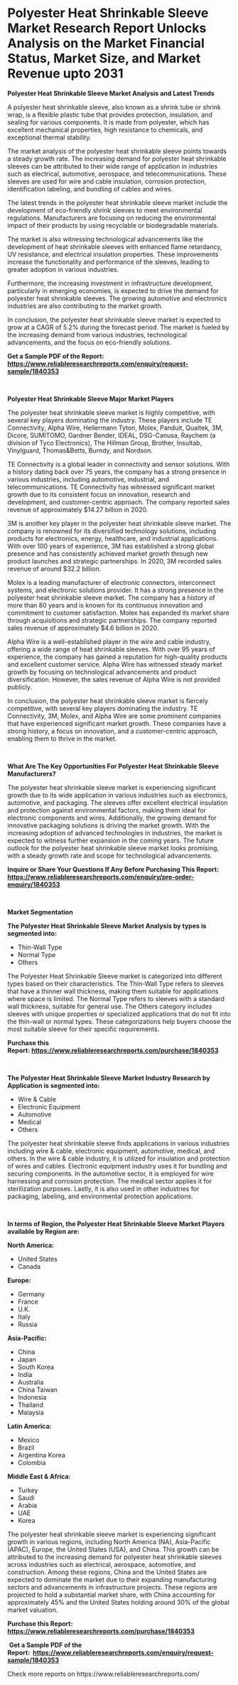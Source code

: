 <p><h1>Polyester Heat Shrinkable Sleeve Market Research Report Unlocks Analysis on the Market Financial Status, Market Size, and Market Revenue upto 2031</h1></p><p><strong>Polyester Heat Shrinkable Sleeve Market Analysis and Latest Trends</strong></p>
<p><p>A polyester heat shrinkable sleeve, also known as a shrink tube or shrink wrap, is a flexible plastic tube that provides protection, insulation, and sealing for various components. It is made from polyester, which has excellent mechanical properties, high resistance to chemicals, and exceptional thermal stability.</p><p>The market analysis of the polyester heat shrinkable sleeve points towards a steady growth rate. The increasing demand for polyester heat shrinkable sleeves can be attributed to their wide range of application in industries such as electrical, automotive, aerospace, and telecommunications. These sleeves are used for wire and cable insulation, corrosion protection, identification labeling, and bundling of cables and wires.</p><p>The latest trends in the polyester heat shrinkable sleeve market include the development of eco-friendly shrink sleeves to meet environmental regulations. Manufacturers are focusing on reducing the environmental impact of their products by using recyclable or biodegradable materials.</p><p>The market is also witnessing technological advancements like the development of heat shrinkable sleeves with enhanced flame retardancy, UV resistance, and electrical insulation properties. These improvements increase the functionality and performance of the sleeves, leading to greater adoption in various industries.</p><p>Furthermore, the increasing investment in infrastructure development, particularly in emerging economies, is expected to drive the demand for polyester heat shrinkable sleeves. The growing automotive and electronics industries are also contributing to the market growth.</p><p>In conclusion, the polyester heat shrinkable sleeve market is expected to grow at a CAGR of 5.2% during the forecast period. The market is fueled by the increasing demand from various industries, technological advancements, and the focus on eco-friendly solutions.</p></p>
<p><strong>Get a Sample PDF of the Report:&nbsp; <a href="https://www.reliableresearchreports.com/enquiry/request-sample/1840353">https://www.reliableresearchreports.com/enquiry/request-sample/1840353</a></strong></p>
<p>&nbsp;</p>
<p><strong>Polyester Heat Shrinkable Sleeve Major Market Players</strong></p>
<p><p>The polyester heat shrinkable sleeve market is highly competitive, with several key players dominating the industry. These players include TE Connectivity, Alpha Wire, Hellermann Tyton, Molex, Panduit, Qualtek, 3M, Dicore, SUMITOMO, Gardner Bender, IDEAL, DSG-Canusa, Raychem (a division of Tyco Electronics), The Hillman Group, Brother, Insultab, Vinylguard, Thomas&Betts, Burndy, and Nordson.</p><p>TE Connectivity is a global leader in connectivity and sensor solutions. With a history dating back over 75 years, the company has a strong presence in various industries, including automotive, industrial, and telecommunications. TE Connectivity has witnessed significant market growth due to its consistent focus on innovation, research and development, and customer-centric approach. The company reported sales revenue of approximately $14.27 billion in 2020.</p><p>3M is another key player in the polyester heat shrinkable sleeve market. The company is renowned for its diversified technology solutions, including products for electronics, energy, healthcare, and industrial applications. With over 100 years of experience, 3M has established a strong global presence and has consistently achieved market growth through new product launches and strategic partnerships. In 2020, 3M recorded sales revenue of around $32.2 billion.</p><p>Molex is a leading manufacturer of electronic connectors, interconnect systems, and electronic solutions provider. It has a strong presence in the polyester heat shrinkable sleeve market. The company has a history of more than 80 years and is known for its continuous innovation and commitment to customer satisfaction. Molex has expanded its market share through acquisitions and strategic partnerships. The company reported sales revenue of approximately $4.6 billion in 2020.</p><p>Alpha Wire is a well-established player in the wire and cable industry, offering a wide range of heat shrinkable sleeves. With over 95 years of experience, the company has gained a reputation for high-quality products and excellent customer service. Alpha Wire has witnessed steady market growth by focusing on technological advancements and product diversification. However, the sales revenue of Alpha Wire is not provided publicly.</p><p>In conclusion, the polyester heat shrinkable sleeve market is fiercely competitive, with several key players dominating the industry. TE Connectivity, 3M, Molex, and Alpha Wire are some prominent companies that have experienced significant market growth. These companies have a strong history, a focus on innovation, and a customer-centric approach, enabling them to thrive in the market.</p></p>
<p>&nbsp;</p>
<p><strong>What Are The Key Opportunities For Polyester Heat Shrinkable Sleeve Manufacturers?</strong></p>
<p><p>The polyester heat shrinkable sleeve market is experiencing significant growth due to its wide application in various industries such as electronics, automotive, and packaging. The sleeves offer excellent electrical insulation and protection against environmental factors, making them ideal for electronic components and wires. Additionally, the growing demand for innovative packaging solutions is driving the market growth. With the increasing adoption of advanced technologies in industries, the market is expected to witness further expansion in the coming years. The future outlook for the polyester heat shrinkable sleeve market looks promising, with a steady growth rate and scope for technological advancements.</p></p>
<p><strong>Inquire or Share Your Questions If Any Before Purchasing This Report: <a href="https://www.reliableresearchreports.com/enquiry/pre-order-enquiry/1840353">https://www.reliableresearchreports.com/enquiry/pre-order-enquiry/1840353</a></strong></p>
<p>&nbsp;</p>
<p><strong>Market Segmentation</strong></p>
<p><strong>The Polyester Heat Shrinkable Sleeve Market Analysis by types is segmented into:</strong></p>
<p><ul><li>Thin-Wall Type</li><li>Normal Type</li><li>Others</li></ul></p>
<p><p>The Polyester Heat Shrinkable Sleeve market is categorized into different types based on their characteristics. The Thin-Wall Type refers to sleeves that have a thinner wall thickness, making them suitable for applications where space is limited. The Normal Type refers to sleeves with a standard wall thickness, suitable for general use. The Others category includes sleeves with unique properties or specialized applications that do not fit into the thin-wall or normal types. These categorizations help buyers choose the most suitable sleeve for their specific requirements.</p></p>
<p><strong>Purchase this Report:&nbsp;<a href="https://www.reliableresearchreports.com/purchase/1840353">https://www.reliableresearchreports.com/purchase/1840353</a></strong></p>
<p>&nbsp;</p>
<p><strong>The Polyester Heat Shrinkable Sleeve Market Industry Research by Application is segmented into:</strong></p>
<p><ul><li>Wire & Cable</li><li>Electronic Equipment</li><li>Automotive</li><li>Medical</li><li>Others</li></ul></p>
<p><p>The polyester heat shrinkable sleeve finds applications in various industries including wire & cable, electronic equipment, automotive, medical, and others. In the wire & cable industry, it is utilized for insulation and protection of wires and cables. Electronic equipment industry uses it for bundling and securing components. In the automotive sector, it is employed for wire harnessing and corrosion protection. The medical sector applies it for sterilization purposes. Lastly, it is also used in other industries for packaging, labeling, and environmental protection applications.</p></p>
<p>&nbsp;</p>
<p><strong>In terms of Region, the Polyester Heat Shrinkable Sleeve Market Players available by Region are:</strong></p>
<p>
    <p> <strong> North America: </strong>
        <ul>
            <li>United States</li>
            <li>Canada</li>
        </ul>
        </p> 
    <p> <strong> Europe: </strong>
        <ul>
            <li>Germany</li>
            <li>France</li>
            <li>U.K.</li>
            <li>Italy</li>
            <li>Russia</li>
        </ul>
        </p> 
    <p> <strong> Asia-Pacific: </strong>
        <ul>
            <li>China</li>
            <li>Japan</li>
            <li>South Korea</li>
            <li>India</li>
            <li>Australia</li>
            <li>China Taiwan</li>
            <li>Indonesia</li>
            <li>Thailand</li>
            <li>Malaysia</li>
        </ul>
        </p> 
    <p> <strong> Latin America: </strong>
        <ul>
            <li>Mexico</li>
            <li>Brazil</li>
            <li>Argentina Korea</li>
            <li>Colombia</li>
        </ul>
        </p> 
    <p> <strong> Middle East & Africa: </strong>
        <ul>
            <li>Turkey</li>
            <li>Saudi</li>
            <li>Arabia</li>
            <li>UAE</li>
            <li>Korea</li>
        </ul>
    </p>
    </p>
<p><p>The polyester heat shrinkable sleeve market is experiencing significant growth in various regions, including North America (NA), Asia-Pacific (APAC), Europe, the United States (USA), and China. This growth can be attributed to the increasing demand for polyester heat shrinkable sleeves across industries such as electrical, aerospace, automotive, and construction. Among these regions, China and the United States are expected to dominate the market due to their expanding manufacturing sectors and advancements in infrastructure projects. These regions are projected to hold a substantial market share, with China accounting for approximately 45% and the United States holding around 30% of the global market valuation.</p></p>
<p><strong>Purchase this Report: <a href="https://www.reliableresearchreports.com/purchase/1840353">https://www.reliableresearchreports.com/purchase/1840353</a></strong></p>
<p>&nbsp;<strong>Get a Sample PDF of the Report:&nbsp;&nbsp;<a href="https://www.reliableresearchreports.com/enquiry/request-sample/1840353">https://www.reliableresearchreports.com/enquiry/request-sample/1840353</a></strong></p>
<p><strong></strong></p>
<p>Check more reports on https://www.reliableresearchreports.com/</p>